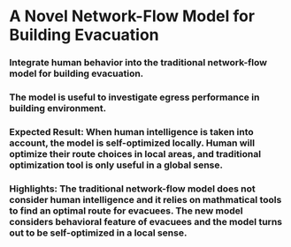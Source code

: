 # A Novel Network-Flow Model for Building Evacuation

### Integrate human behavior into the traditional network-flow model for building evacuation.  
### The model is useful to investigate egress performance in building environment.  

### Expected Result: When human intelligence is taken into account, the model is self-optimized locally.  Human will optimize their route choices in local areas, and traditional optimization tool is only useful in a global sense.  

### Highlights: The traditional network-flow model does not consider human intelligence and it relies on mathmatical tools to find an optimal route for evacuees.  The new model considers behavioral feature of evacuees and the model turns out to be self-optimized in a local sense.   
